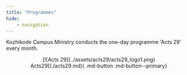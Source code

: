 ```yaml
---
title: "Programmes"
hide: 
    - navigation
---
```


Kozhikode Campus Ministry conducts the one-day programme 'Acts 29' every month.

<center>
[<span class="button_image">![Acts 29](../assets/acts29/acts29_logo1.png)<br><span class="image_caption">Acts29</span></span>](./acts29.md){ .md-button .md-button--primary}
</center>